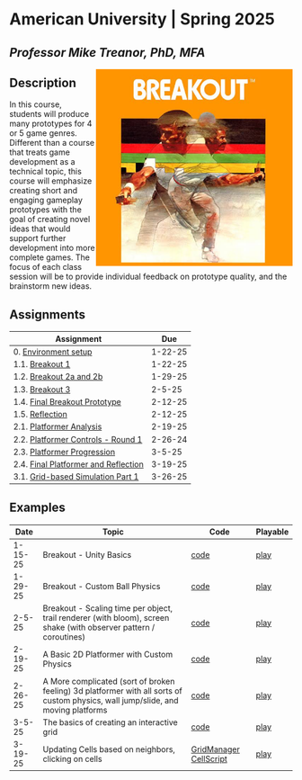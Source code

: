 # American University | Spring 2025
## *Professor Mike Treanor, PhD, MFA*

<img src="./assignments/images/breakout.jpg" alt="Breakout 2600 box art" align="right" width="350">

## Description
In this course, students will produce many prototypes for 4 or 5 game genres. Different than a course that treats game development as a technical topic, this course will emphasize creating short and engaging gameplay prototypes with the goal of creating novel ideas that would support further development into more complete games. The focus of each class session will be to provide individual feedback on prototype quality, and the brainstorm new ideas.

## Assignments

| Assignment | Due |
| --- | --- |
| 0. [Environment setup](./assignments/setup.html) | 1-22-25 |
| 1.1. [Breakout 1](https://mtreanor.com/game615-spring2025/assignments/breakout.html#breakout-1) | 1-22-25 |
| 1.2. [Breakout 2a and 2b](https://mtreanor.com/game615-spring2025/assignments/breakout.html#breakout-2a-and-breakout-2b) | 1-29-25 |
| 1.3. [Breakout 3](https://mtreanor.com/game615-spring2025/assignments/breakout.html#breakout-3) | 2-5-25 |
| 1.4. [Final Breakout Prototype](https://mtreanor.com/game615-spring2025/assignments/breakout.html#final-prototype) | 2-12-25 |
| 1.5. [Reflection](https://mtreanor.com/game615-spring2025/assignments/breakout.html#reflection) | 2-12-25 |
| 2.1. [Platformer Analysis](https://mtreanor.com/game615-spring2025/assignments/platformer.html#platformer-analysis) | 2-19-25 |
| 2.2. [Platformer Controls - Round 1](https://mtreanor.com/game615-spring2025/assignments/platformer.html#platformer-controls---round-1) | 2-26-24 |
| 2.3. [Platformer Progression](https://mtreanor.com/game615-spring2025/assignments/platformer.html#platformer-progression) | 3-5-25 |
| 2.4. [Final Platformer and Reflection](https://mtreanor.com/game615-spring2025/assignments/platformer.html#final-platformer-and-reflection) | 3-19-25 |
| 3.1. [Grid-based Simulation Part 1](https://mtreanor.com/game615-spring2025/assignments/simulation.html) | 3-26-25 |

## Examples

| Date | Topic | Code | Playable |
| --- | --- | --- | --- |
| 1-15-25 | Breakout - Unity Basics | [code](https://github.com/mtreanor/game615-spring2025/tree/main/examples/breakout/Assets/BallScriptRB.cs) | [play](./prototypes/breakout/) |
| 1-29-25 | Breakout - Custom Ball Physics | [code](https://github.com/mtreanor/game615-spring2025/tree/main/examples/breakout/Assets/BallPhysics.cs) | [play](./prototypes/breakout-physics/) |
| 2-5-25 | Breakout - Scaling time per object, trail renderer (with bloom), screen shake (with observer pattern / coroutines)  | [code](https://github.com/mtreanor/game615-spring2025/tree/main/examples/breakout/Assets/BallPhysics.cs) | [play](./prototypes/breakout-effects/) |
| 2-19-25 | A Basic 2D Platformer with Custom Physics | [code](https://github.com/mtreanor/game615-spring2025/tree/main/examples/platformer/Assets/PlatformerPlayerController.cs) | [play](./prototypes/platformer-1/) |
| 2-26-25 | A More complicated (sort of broken feeling) 3d platformer with all sorts of custom physics, wall jump/slide, and moving platforms | [code](https://github.com/mtreanor/game615-spring2025/blob/main/examples/breakout/Assets/PlayerController.cs) | [play](./prototypes/platformer-2/) |
| 3-5-25 | The basics of creating an interactive grid | [code](https://github.com/mtreanor/game615-spring2025/blob/main/examples/simulation/Assets/GridManager.cs) | [play](./prototypes/grid-1/) |
| 3-19-25 | Updating Cells based on neighbors, clicking on cells | [GridManager](https://github.com/mtreanor/game615-spring2025/blob/main/examples/simulation/Assets/GridManager.cs) [CellScript](https://github.com/mtreanor/game615-spring2025/blob/main/examples/simulation/Assets/CellScript.cs) | [play](./prototypes/grid-2/) |